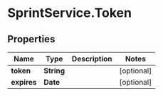 # SprintService.Token

## Properties

Name | Type | Description | Notes
------------ | ------------- | ------------- | -------------
**token** | **String** |  | [optional] 
**expires** | **Date** |  | [optional] 


